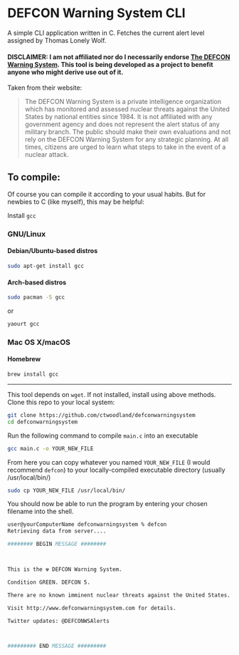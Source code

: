 # DEFCON Warning System CLI
A simple CLI application written in C. Fetches the current alert level assigned by Thomas Lonely Wolf.

#### DISCLAIMER: I am not affiliated nor do I necessarily endorse [The DEFCON Warning System](defconwarningsystem.com). This tool is being developed as a project to benefit anyone who might derive use out of it.

Taken from their website:

> The DEFCON Warning System is a private intelligence organization which has monitored and assessed nuclear threats against the United States by national entities since 1984. It is not affiliated with any government agency and does not represent the alert status of any military branch. The public should make their own evaluations and not rely on the DEFCON Warning System for any strategic planning. At all times, citizens are urged to learn what steps to take in the event of a nuclear attack.

## To compile:

Of course you can compile it according to your usual habits. But for newbies to C (like myself), this may be helpful:

Install `gcc`
### GNU/Linux
  #### Debian/Ubuntu-based distros
  ```bash
  sudo apt-get install gcc
  ```
  #### Arch-based distros
  ```bash
  sudo pacman -S gcc
  ```
  or
  ```bash
  yaourt gcc
  ```
### Mac OS X/macOS
  #### Homebrew
  ```bash
  brew install gcc
  ```
__________
This tool depends on `wget`. If not installed, install using above methods.
Clone this repo to your local system:
```bash
git clone https://github.com/ctwoodland/defconwarningsystem
cd defconwarningsystem
```
Run the following command to compile `main.c` into an executable
```bash
gcc main.c -o YOUR_NEW_FILE
```

From here you can copy whatever you named `YOUR_NEW_FILE` (I would recommend `defcon`) to your locally-compiled executable directory (usually /usr/local/bin/)
```bash 
sudo cp YOUR_NEW_FILE /usr/local/bin/
```

You should now be able to run the program by entering your chosen filename into the shell.
```bash
user@yourComputerName defconwarningsystem % defcon
Retrieving data from server....

######## BEGIN MESSAGE ########



This is the ☢ DEFCON Warning System.

Condition GREEN. DEFCON 5.

There are no known imminent nuclear threats against the United States.

Visit http://www.defconwarningsystem.com for details.

Twitter updates: @DEFCONWSAlerts



######### END MESSAGE #########
